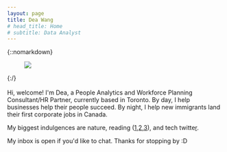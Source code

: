 ```yaml
---
layout: page
title: Dea Wang
# head_title: Home
# subtitle: Data Analyst
---
```


<div class="pretty-links">

{::nomarkdown} 
<figure class="site-profile">
    <img src="{{ site.baseurl }}/assets/img/profile.jpg">
</figure>
{:/}

<div class="lead lead-about">
    
<br> 
Hi, welcome! I'm Dea, a People Analytics and Workforce Planning Consultant/HR Partner, currently based in Toronto. By day, I help businesses help their people succeed. By night, I help new immigrants land their first corporate jobs in Canada. <br> 

My biggest indulgences are nature, reading ([1](https://scholar.google.com/citations?view_op=view_citation&hl=en&user=cL23w-4AAAAJ&citation_for_view=cL23w-4AAAAJ:lK9BDNCuzFgC),[2](https://themorningnews.org/article/the-high-is-always-the-pain-and-the-pain-is-always-the-high),[3](http://www.paulgraham.com/love.html)), and tech twitte[r](twitter.com/deawyk/likes).
    
My inbox is open if you'd like to chat. Thanks for stopping by :D
</div>


</div>
